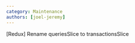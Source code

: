 ```yaml
---
category: Maintenance
authors: [joel-jeremy]
---
```


[Redux] Rename queriesSlice to transactionsSlice
